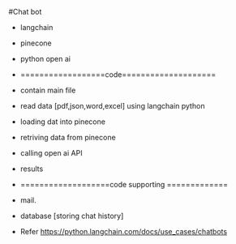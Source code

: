 #Chat bot 
- langchain 
- pinecone 
- python open ai 


- ==================code====================
- contain main file 
- read data [pdf,json,word,excel] using langchain python
- loading dat into pinecone
- retriving data from pinecone
- calling open ai API
- results


- ===================code supporting =============
- mail. 
- database [storing chat history]

- Refer https://python.langchain.com/docs/use_cases/chatbots
